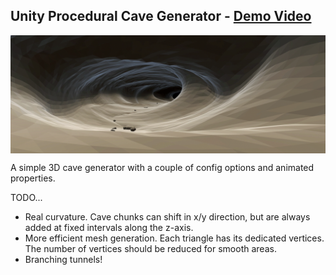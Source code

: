 ## Unity Procedural Cave Generator - [Demo Video](https://youtu.be/FvgW51XR528) 

<img src="images/cave_header.png" align="middle" width="1280"/>

A simple 3D cave generator with a couple of config options and animated properties.


TODO...

* Real curvature. Cave chunks can shift in x/y direction, but are always added at fixed intervals along the z-axis.
* More efficient mesh generation. Each triangle has its dedicated vertices. The number of vertices should be reduced for smooth areas.
* Branching tunnels!